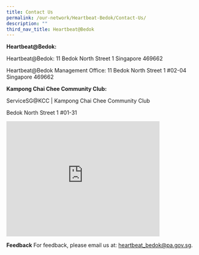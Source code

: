 ```yaml
---
title: Contact Us
permalink: /our-network/Heartbeat-Bedok/Contact-Us/
description: ""
third_nav_title: Heartbeat@Bedok
---
```

**Heartbeat@Bedok:**<br>
   
Heartbeat@Bedok: 11 Bedok North Street 1 Singapore 469662

Heartbeat@Bedok Management Office: 11 Bedok North Street 1 #02-04 Singapore 469662

**Kampong Chai Chee Community Club:**<br>
   

ServiceSG@KCC | Kampong Chai Chee Community Club

Bedok North Street 1 #01-31

<iframe src="https://www.google.com/maps/embed?pb=!1m18!1m12!1m3!1d3988.7480815123836!2d103.9300606153311!3d1.3271228620163213!2m3!1f0!2f0!3f0!3m2!1i1024!2i768!4f13.1!3m3!1m2!1s0x31da22b5431318d7%3A0x5f4287d876e4b0a8!2sHeartbeat%40Bedok%20ActiveSG%20Swimming%20Complex!5e0!3m2!1sen!2ssg!4v1656563677978!5m2!1sen!2ssg" width="400" height="300" style="border:0;" allowfullscreen="" loading="lazy" ></iframe>

**Feedback**
For feedback, please email us at: [heartbeat\_bedok@pa.gov.sg](mailto:heartbeat_bedok@pa.gov.sg).